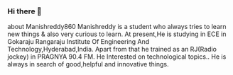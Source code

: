 ### Hi there 👋
about Manishreddy860
Manishreddy is a student who always tries to learn new things & also very curious to learn.
At present,He is studying in ECE in Gokaraju Rangaraju Institute Of Engineering And Technology,Hyderabad,India.
Apart from that he trained as an RJ(Radio jockey) in PRAGNYA 90.4 FM.
He Interested on technological topics..
He is always in search of good,helpful and innovative things.
